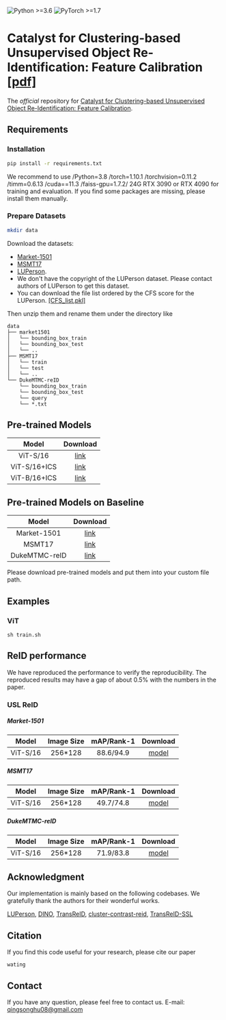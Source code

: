 ![Python >=3.6](https://img.shields.io/badge/Python->=3.6-yellow.svg)
![PyTorch >=1.7](https://img.shields.io/badge/PyTorch->=1.7-blue.svg)

# Catalyst for Clustering-based Unsupervised Object Re-Identification: Feature Calibration [[pdf]](wating)
The *official* repository for [Catalyst for Clustering-based Unsupervised Object Re-Identification: Feature Calibration](wating).

## Requirements

### Installation
```bash
pip install -r requirements.txt
```
We recommend to use /Python=3.8 /torch=1.10.1 /torchvision=0.11.2 /timm=0.6.13 /cuda==11.3 /faiss-gpu=1.7.2/ 24G RTX 3090 or RTX 4090 for training and evaluation. If you find some packages are missing, please install them manually. 

### Prepare Datasets

```bash
mkdir data
```

Download the datasets:
- [Market-1501](https://drive.google.com/file/d/1pYM3wruB8TonHLwMQ_g1KAz-UqRrH006/view?usp=drive_link)
- [MSMT17](https://drive.google.com/file/d/1TD3COX3laYIpXNvKN6vazv_7x8PNdYkI/view?usp=drive_link)
- [LUPerson](https://github.com/DengpanFu/LUPerson).  
- We don't have the copyright of the LUPerson dataset. Please contact authors of LUPerson to get this dataset.
- You can download the file list ordered by the CFS score for the LUPerson. [[CFS_list.pkl]](https://drive.google.com/file/d/1D6RaiOv3F2WSABYfQB1Aa88mwGoVNa3k/view?usp=sharing)

Then unzip them and rename them under the directory like

```
data
├── market1501
│   └── bounding_box_train
│   └── bounding_box_test
│   └── ..
├── MSMT17
│   └── train
│   └── test
│   └── ..
└── DukeMTMC-reID
    └── bounding_box_train
    └── bounding_box_test
    └── query
    └── *.txt
```

## Pre-trained Models 
| Model         | Download |
| :------:      | :------: |
| ViT-S/16      | [link](https://drive.google.com/file/d/1ODxA7mJv17UfzwfXtY9dTWNsYghoNWGB/view?usp=sharing) |
| ViT-S/16+ICS  | [link](https://drive.google.com/file/d/18FL9JaJNlo15-UksalcJRXX-0dgo4Mz4/view?usp=sharing) |
| ViT-B/16+ICS  | [link](https://drive.google.com/file/d/1ZFMCBZ-lNFMeBD5K8PtJYJfYEk5D9isd/view?usp=sharing) |

## Pre-trained Models on Baseline
| Model         | Download |
| :------:      | :------: |
| Market-1501      | [link](https://drive.google.com/file/d/1B3qKOdlfpJ3BujxNY0bhhduFl9UgaW8H/view?usp=drive_link) |
| MSMT17  | [link](https://drive.google.com/file/d/1aJLYqP4XP6uDgL4LxVGf6ynuq5252T8p/view?usp=drive_link) |
| DukeMTMC-reID  | [link](https://drive.google.com/file/d/1AVsYiATHMVK_0761kgWMzvHaX4d90iwP/view?usp=drive_link) |


Please download pre-trained models and put them into your custom file path.

## Examples
### ViT
`sh train.sh`


## ReID performance

We have reproduced the performance to verify the reproducibility. The reproduced results may have a gap of about 0.5% with the numbers in the paper.


### USL ReID
  
##### Market-1501
| Model         | Image Size| mAP/Rank-1 | Download |
| :------:      | :------: |:------: |:------: |
| ViT-S/16      | 256*128 |88.6/94.9 |[model](https://drive.google.com/file/d/1uILUIumfH19PZ1hWcvMIvv46k0znM3aH/view?usp=drive_link)| 



##### MSMT17
| Model         | Image Size| mAP/Rank-1 | Download |
| :------:      | :------: |:----------:|:------: |
| ViT-S/16      | 256*128 | 49.7/74.8  |[model](https://drive.google.com/file/d/1FCbQ4aXBc6aS1bAADYWA6uF0Zg8m2my6/view?usp=drive_link)| 


##### DukeMTMC-reID
| Model         | Image Size| mAP/Rank-1 | Download |
| :------:      | :------: |:----------:|:------: |
| ViT-S/16      | 256*128 | 71.9/83.8  |[model](https://drive.google.com/file/d/1NzEz0FmeR_CDLNyGTmD8r4Qw1jqCZLt5/view?usp=drive_link)| 





## Acknowledgment
Our implementation is mainly based on the following codebases. We gratefully thank the authors for their wonderful works.

[LUPerson](https://github.com/DengpanFu/LUPerson), [DINO](https://github.com/facebookresearch/dino), [TransReID](https://github.com/damo-cv/TransReID), [cluster-contrast-reid](https://github.com/alibaba/cluster-contrast-reid),
[TransReID-SSL](https://github.com/damo-cv/TransReID-SSL)

## Citation

If you find this code useful for your research, please cite our paper

```
wating
```

## Contact

If you have any question, please feel free to contact us. E-mail: [qingsonghu08@gmail.com](mailto:qingsonghu08@gmail.com)

